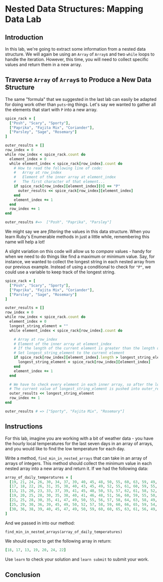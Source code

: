 # Nested Data Structures: Mapping Data Lab

## Introduction

In this lab, we're going to extract some information from a nested data
structure. We will again be using an `Array` of `Array`s and two `while` loops
to handle the iteration. However, this time, you will need to collect specific
values and return them in a new array.

## Traverse `Array` of `Array`s to Produce a New Data Structure

The same "formula" that we suggested in the last lab can easily be adapted for
doing work other than `puts`-ing things. Let's say we wanted to gather all the
elements that start with `P` into a new array.

```rb
spice_rack = [
  ["Posh", "Scary", "Sporty"],
  ["Paprika", "Fajita Mix", "Coriander"],
  ["Parsley", "Sage", "Rosemary"]
]

outer_results = []
row_index = 0
while row_index < spice_rack.count do
  element_index = 0
  while element_index < spice_rack[row_index].count do
    # How to read the following line of code:
    #   Array at row_index
    #   Element of the inner array at element_index
    #   The first character of that element...
    if spice_rack[row_index][element_index][0] == "P"
      outer_results << spice_rack[row_index][element_index]
    end
    element_index += 1
  end
  row_index += 1
end

outer_results #=>  ["Posh", "Paprika", "Parsley"]
```

We might say we are _filtering_ the values in this data structure. When you
learn Ruby's Enumerable methods in just a little while, remembering this name
will help a lot!

A slight variation on this code will allow us to _compare_ values - handy for
when we need to do things like find a maximum or minimum value. Say, for
instance, we wanted to collect the longest string in each nested array from our
previous example. Instead of using a conditional to check for `"P"`, we could
use a variable to keep track of the longest string.

```rb
spice_rack = [
  ["Posh", "Scary", "Sporty"],
  ["Paprika", "Fajita Mix", "Coriander"],
  ["Parsley", "Sage", "Rosemary"]
]

outer_results = []
row_index = 0
while row_index < spice_rack.count do
  element_index = 0
  longest_string_element = ""
  while element_index < spice_rack[row_index].count do

    # Array at row_index
    # Element of the inner array at element_index
    # If the length of the current element is greater than the length of longest_string_element
    # Set longest_string_element to the current element
    if spice_rack[row_index][element_index].length > longest_string_element.length
      longest_string_element = spice_rack[row_index][element_index]
    end
    element_index += 1
  end

  # We have to check every element in each inner array, so after the loop finishes
  # The current value of longest_string_element is pushed into outer_results
  outer_results << longest_string_element
  row_index += 1
end

outer_results # => ["Sporty", "Fajita Mix", "Rosemary"]
```

## Instructions

For this lab, imagine you are working with a bit of weather data - you have the
hourly local temperatures for the last seven days in an array of arrays, and you
would like to find the low temperature for each day.

Write a method, `find_min_in_nested_arrays` that can take in an array of arrays
of integers. This method should collect the minimum value in each nested array
into a new array and return it. If we had the following data:

```rb
array_of_daily_temperatures = [
  [19, 21, 24, 26, 30, 34, 37, 39, 40, 45, 48, 50, 55, 60, 63, 59, 49, 45, 40, 39, 34, 32, 25, 18],
  [17, 18, 22, 26, 31, 35, 38, 40, 43, 45, 49, 52, 55, 61, 60, 59, 55, 49, 45, 38, 32, 30, 24, 19],
  [13, 15, 20, 23, 33, 37, 39, 41, 45, 48, 50, 53, 57, 62, 61, 58, 52, 48, 44, 36, 35, 31, 23, 20],
  [19, 20, 25, 28, 30, 35, 38, 40, 41, 46, 48, 51, 56, 60, 59, 55, 50, 45, 43, 39, 36, 34, 25, 24],
  [21, 25, 28, 30, 35, 41, 47, 49, 50, 55, 56, 57, 58, 64, 63, 58, 49, 44, 42, 36, 33, 33, 27, 20],
  [25, 29, 30, 36, 39, 45, 49, 50, 52, 57, 58, 59, 60, 66, 65, 59, 54, 49, 45, 40, 36, 30, 26, 24],
  [30, 36, 38, 39, 40, 45, 47, 49, 50, 59, 60, 60, 65, 63, 61, 56, 49, 43, 40, 39, 35, 32, 23, 22],
]
```

And we passed in into our method:

```rb
find_min_in_nested_arrays(array_of_daily_temperatures)
```

We should expect to get the following array in return:

```rb
[18, 17, 13, 19, 20, 24, 22]
```

Use `learn` to check your solution and `learn submit` to submit your work.

## Conclusion

